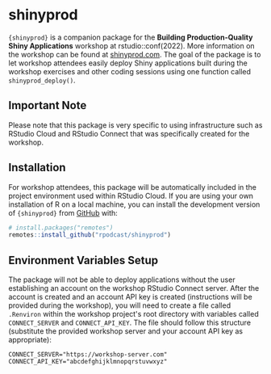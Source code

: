 
# shinyprod

<!-- badges: start -->
<!-- badges: end -->

`{shinyprod}` is a companion package for the **Building Production-Quality Shiny Applications** workshop at rstudio::conf(2022). More information on the workshop can be found at [shinyprod.com](https://shinyprod.com). The goal of the package is to let workshop attendees easily deploy Shiny applications built during the workshop exercises and other coding sessions using one function called `shinyprod_deploy()`.

## Important Note

Please note that this package is very specific to using infrastructure such as RStudio Cloud and RStudio Connect that was specifically created for the workshop.

## Installation

For workshop attendees, this package will be automatically included in the project environment used within RStudio Cloud. If you are using your own installation of R on a local machine, you can install the development version of `{shinyprod}` from [GitHub](https://github.com/) with:

``` r
# install.packages("remotes")
remotes::install_github("rpodcast/shinyprod")
```

## Environment Variables Setup

The package will not be able to deploy applications without the user establishing an account on the workshop RStudio Connect server. After the account is created and an account API key is created (instructions will be provided during the workshop), you will need to create a file called `.Renviron` within the workshop project's root directory with variables called `CONNECT_SERVER` and `CONNECT_API_KEY`. The file should follow this structure (substitute the provided workshop server and your account API key as appropriate):

```
CONNECT_SERVER="https://workshop-server.com"
CONNECT_API_KEY="abcdefghijklmnopqrstuvwxyz"
```
